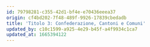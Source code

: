 ```yaml
---
id: 79798281-c355-42d1-bf4e-e70436eeea37
origin: cf4bd202-7f48-489f-9926-17839cbedadb
title: 'Titolo 3: Confederazione, Cantoni e Comuni'
updated_by: c10c1599-a925-4e29-b45f-a4f9934c1ca7
updated_at: 1665394122
---
```

